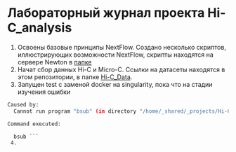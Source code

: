 # Лабораторный журнал проекта Hi-C_analysis

1. Освоены базовые принципы NextFlow. Создано несколько скриптов, иллюстрирующих возможности NextFlow, скрипты находятся на сервере Newton в [папке](https://newton.bioeng.ru/jupyter/user/g_timokhin/tree/_projects/Hi-C_analysis_example/nextflow_playground)
2. Начат сбор данных Hi-C и Мicro-C. Ссылки на датасеты находятся в этом репозитории, в папке [Hi-C_Data](https://github.com/intbio/Hi-C_analysis_example/tree/master/Hi-C_Data).
3. Запущен test с заменой docker на singularity, пока что на стадии изучения ошибки
```bash
Caused by:
  Cannot run program "bsub" (in directory "/home/_shared/_projects/Hi-C_analysis_example/distiller-nf/work/dc/f4ce6dd099aa79e74f700806ca36a3"): error=2, No such file or directory

Command executed:

  bsub ```
 4. 
